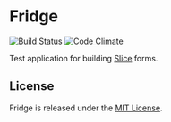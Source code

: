 # Fridge

[![Build Status](https://travis-ci.org/remomueller/fridge.svg?branch=master)](https://travis-ci.org/remomueller/fridge)
[![Code Climate](https://codeclimate.com/github/remomueller/fridge/badges/gpa.svg)](https://codeclimate.com/github/remomueller/fridge)

Test application for building [Slice](https://github.com/remomueller/slice) forms.

## License

Fridge is released under the [MIT License](http://www.opensource.org/licenses/MIT).
